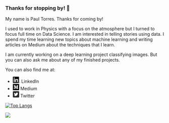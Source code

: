 ### Thanks for stopping by! 👋

My name is Paul Torres. Thanks for coming by!

I used to work in Physics with a focus on the atmosphere but I turned to focus full time on Data Science. I am interested in telling stories using data. I spend my time learning new topics about machine learning and writing articles on Medium about the techniques that I learn. 

I am currently working on a deep learning project classifying images. But you can also ask me about any of my finished projects.


You can also find me at:  
* [![LinkedIn](PNG/LI-In-Bug.png)](https://www.linkedin.com/in/pntorres/) LinkedIn
* [![Medium](PNG/Monogram.png)](https://medium.com/@ptorres001) Medium
* [![Twitter](PNG/Twitter_Social_Icon_Rounded_Square_Color.png)](https://twitter.com/PaulnTorres) Twitter


[![Top Langs](https://github-readme-stats.vercel.app/api/top-langs/?username=ptorres001&layout=compact)](https://github.com/ptorres001/github-readme-stats)


<img height="180em" src="https://github-readme-stats.vercel.app/api?username=ptorres001&show_icons=true&hide_border=true&&count_private=true&include_all_commits=true" />
